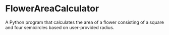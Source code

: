 # FlowerAreaCalculator
A Python program that calculates the area of a flower consisting of a square and four semicircles based on user-provided radius.
